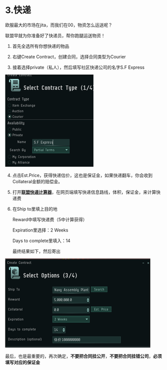 # 3.快递

欧服最大的市场在jita，而我们在00，物资怎么运送呢？ 

联盟早就为你准备好了快递员，帮你跑腿运送物资！
   
1. 首先全选所有你想快递的物品

2. 右键Create Contract，创建合同，选择合同类型为Courier 

3. 接着选择private（私人），然后填写社区快递公司的名字S.F Express

![](../.gitbook/assets/createcontract.png)

4. 点击Est.Price，获得快递估价，这也是保证金，如果快递翻车，你会收到Collateral金额的赔偿金。
   
5. 打开[**联盟快递计算器**](https://platos.gitee.io/s.f-express-calculator/)，在网页端填写快递信息路线，体积，保证金，来计算快递费
6. 在Ship to里填上目的地

   Reward中填写快递费（5中计算获得）

   Expiration里选择：2 Weeks 

   Days to complete里填入：14
   
   最终结果如下，然后寄出
   
![](../.gitbook/assets/contractoption.png)


最后，也是最重要的，再次确定，**不要把合同挂公开**，**不要把合同挂错公司**，**必须填写对应的保证金**


